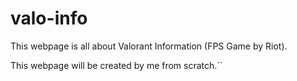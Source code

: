 # valo-info

This webpage is all about Valorant Information (FPS Game by Riot).

This webpage will be created by me from scratch.``